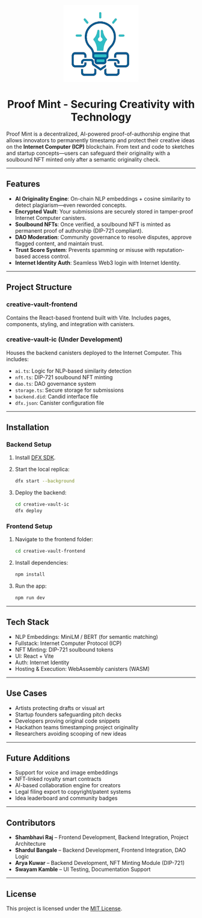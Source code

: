 <p align="center">
  <img src="creative-vault-frontend/src/pmlogo-2.png" alt="ProofMint Logo" width="200"/>
</p>

<h1 align="center">Proof Mint - Securing Creativity with Technology</h1>

Proof Mint is a decentralized, AI-powered proof-of-authorship engine that allows innovators to permanently timestamp and protect their creative ideas on the **Internet Computer (ICP)** blockchain. From text and code to sketches and startup concepts—users can safeguard their originality with a soulbound NFT minted only after a semantic originality check.

---

## Features

- **AI Originality Engine**: On-chain NLP embeddings + cosine similarity to detect plagiarism—even reworded concepts.
- **Encrypted Vault**: Your submissions are securely stored in tamper-proof Internet Computer canisters.
- **Soulbound NFTs**: Once verified, a soulbound NFT is minted as permanent proof of authorship (DIP-721 compliant).
- **DAO Moderation**: Community governance to resolve disputes, approve flagged content, and maintain trust.
- **Trust Score System**: Prevents spamming or misuse with reputation-based access control.
- **Internet Identity Auth**: Seamless Web3 login with Internet Identity.

---

## Project Structure

### creative-vault-frontend
Contains the React-based frontend built with Vite. Includes pages, components, styling, and integration with canisters.

### creative-vault-ic (Under Development)
Houses the backend canisters deployed to the Internet Computer. This includes:

- `ai.ts`: Logic for NLP-based similarity detection  
- `nft.ts`: DIP-721 soulbound NFT minting  
- `dao.ts`: DAO governance system  
- `storage.ts`: Secure storage for submissions  
- `backend.did`: Candid interface file  
- `dfx.json`: Canister configuration file  

---

## Installation

### Backend Setup

1. Install [DFX SDK](https://internetcomputer.org/docs/current/developer-docs/build/sdk/quickstart).

2. Start the local replica:
   ```bash
   dfx start --background
   
3. Deploy the backend:
    ```bash
    cd creative-vault-ic
    dfx deploy

### Frontend Setup

1. Navigate to the frontend folder:
    ```bash
    cd creative-vault-frontend

2. Install dependencies:
    ```bash
   npm install

3. Run the app:
    ```bash
    npm run dev

---

## Tech Stack

- NLP Embeddings: MiniLM / BERT (for semantic matching)  
- Fullstack: Internet Computer Protocol (ICP)  
- NFT Minting: DIP-721 soulbound tokens  
- UI: React + Vite  
- Auth: Internet Identity  
- Hosting & Execution: WebAssembly canisters (WASM)

---

## Use Cases

- Artists protecting drafts or visual art  
- Startup founders safeguarding pitch decks  
- Developers proving original code snippets  
- Hackathon teams timestamping project originality  
- Researchers avoiding scooping of new ideas  

---

## Future Additions

- Support for voice and image embeddings  
- NFT-linked royalty smart contracts  
- AI-based collaboration engine for creators  
- Legal filing export to copyright/patent systems  
- Idea leaderboard and community badges

---

## Contributors

- **Shambhavi Raj** – Frontend Development, Backend Integration, Project Architecture  
- **Shardul Bangale** – Backend Development, Frontend Integration, DAO Logic  
- **Arya Kuwar** – Backend Development, NFT Minting Module (DIP-721)  
- **Swayam Kamble** – UI Testing, Documentation Support

---

## License

This project is licensed under the [MIT License](LICENSE).
